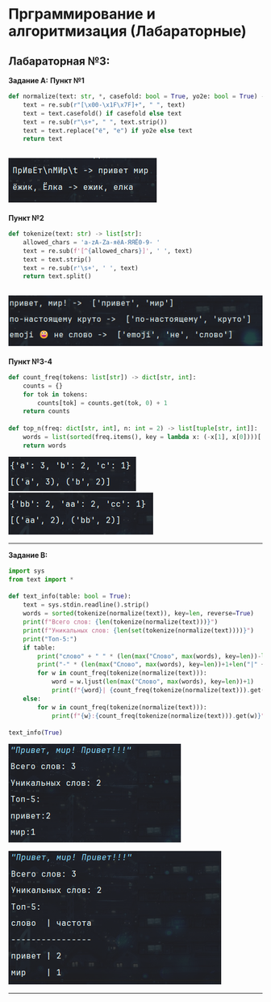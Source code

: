 <h1>Прграммирование и алгоритмизация (Лабараторные)</h1>

<h2>Лабараторная №3:</h2>

**Задание A:**
**Пункт №1**
```python
def normalize(text: str, *, casefold: bool = True, yo2e: bool = True) -> str:
    text = re.sub(r"[\x00-\x1F\x7F]+", " ", text)
    text = text.casefold() if casefold else text
    text = re.sub(r"\s+", " ", text.strip())
    text = text.replace("ё", "е") if yo2e else text
    return text
```

![exe1_1_1!](/images/lab03/exelb3_1.png)
----------------------------------------------------
**Пункт №2**
```python
def tokenize(text: str) -> list[str]:
    allowed_chars = 'a-zA-Zа-яёА-ЯЯЁ0-9- '
    text = re.sub(f'[^{allowed_chars}]', ' ', text)
    text = text.strip()
    text = re.sub(r'\s+', ' ', text)
    return text.split()
```

![exe1_1_1!](/images/lab03/exelb3_2.png)
----------------------------------------------------
**Пункт №3-4**
```python
def count_freq(tokens: list[str]) -> dict[str, int]:
    counts = {}
    for tok in tokens:
        counts[tok] = counts.get(tok, 0) + 1
    return counts

def top_n(freq: dict[str, int], n: int = 2) -> list[tuple[str, int]]:
    words = list(sorted(freq.items(), key = lambda x: (-x[1], x[0])))[:n]
    return words
```



![exe1_1_1!](/images/lab03/exelb3_3.png)
![exe1_1_1!](/images/lab03/exe3_3_1.png)

--------------------------------------------------------------------
**Задание B:**
```python
import sys
from text import *

def text_info(table: bool = True):
    text = sys.stdin.readline().strip()
    words = sorted(tokenize(normalize(text)), key=len, reverse=True)
    print(f"Всего слов: {len(tokenize(normalize(text)))}")
    print(f"Уникальных слов: {len(set(tokenize(normalize(text))))}")
    print("Топ-5:")
    if table:
        print("слово" + " " * (len(max("Слово", max(words), key=len))-len(min("Слово", max(words), key=len))+1) + "|" + " частота")
        print("-" * (len(max("Слово", max(words), key=len))+1+len("|" + " частота")))
        for w in count_freq(tokenize(normalize(text))):
            word = w.ljust(len(max("Слово", max(words), key=len))+1)
            print(f"{word}| {count_freq(tokenize(normalize(text))).get(w)}")
    else:
        for w in count_freq(tokenize(normalize(text))):
            print(f"{w}:{count_freq(tokenize(normalize(text))).get(w)}")

text_info(True)
```

![exe1_1_1!](/images/lab03/exelb3_4.png)

![exe1_1_1!](/images/lab03/exe3_4_1.png)

-------------------------------------------
